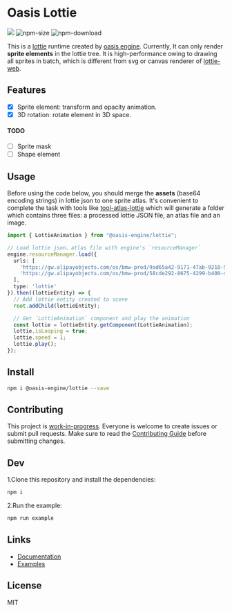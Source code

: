 # Oasis Lottie

<a href="https://www.npmjs.com/package/@oasis-engine/lottie"><img src="https://img.shields.io/npm/v/@oasis-engine/lottie"/></a>
![npm-size](https://img.shields.io/bundlephobia/minzip/@oasis-engine/lottie)
![npm-download](https://img.shields.io/npm/dm/@oasis-engine/lottie)

This is a [lottie](https://airbnb.design/lottie/) runtime created by [oasis engine](https://github.com/oasis-engine/engine). Currently, It can only render **sprite elements** in the lottie tree. It is high-performance owing to drawing all sprites in batch, which is different from svg or canvas renderer of [lottie-web](https://github.com/airbnb/lottie-web).

## Features
- [x] Sprite element: transform and opacity animation.
- [x] 3D rotation: rotate element in 3D space.

#### TODO
- [ ] Sprite mask
- [ ] Shape element

## Usage

Before using the code below, you should merge the **assets** (base64 encoding strings) in lottie json to one sprite atlas. It's convenient to complete the task with tools like [tool-atlas-lottie](https://www.npmjs.com/package/@oasis-engine/tool-atlas-lottie) which will generate a folder which contains three files: a processed lottie JSON file, an atlas file and an image.

```typescript
import { LottieAnimation } from "@oasis-engine/lottie";

// Load lottie json、atlas file with engine's `resourceManager`
engine.resourceManager.load({
  urls: [
    'https://gw.alipayobjects.com/os/bmw-prod/9ad65a42-9171-47ab-9218-54cf175f6201.json',
    'https://gw.alipayobjects.com/os/bmw-prod/58cde292-8675-4299-b400-d98029b48ac7.atlas',
  ],
  type: 'lottie'
}).then((lottieEntity) => {
  // Add lottie entity created to scene 
  root.addChild(lottieEntity);

  // Get `LottieAnimation` component and play the animation
  const lottie = lottieEntity.getComponent(LottieAnimation);
  lottie.isLooping = true;
  lottie.speed = 1;
  lottie.play();
});
```
## Install

```bash
npm i @oasis-engine/lottie --save
```

## Contributing
This project is [work-in-progress](https://github.com/orgs/oasis-engine/projects/1). Everyone is welcome to create issues or submit pull requests. Make sure to read the [Contributing Guide](https://github.com/oasis-engine/engine/blob/main/.github/HOW_TO_CONTRIBUTE.md) before submitting changes.

## Dev

1.Clone this repository and install the dependencies:

```bash
npm i
```

2.Run the example:

```bash
npm run example
```
## Links
- [Documentation](https://oasisengine.cn/0.4/docs/lottie-cn)
- [Examples](https://oasisengine.cn/0.4/examples#lottie)
## License

MIT
